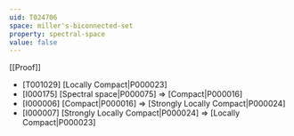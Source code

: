 ```yaml
---
uid: T024706
space: miller's-biconnected-set
property: spectral-space
value: false
---
```

[[Proof]]

* [T001029] [Locally Compact|P000023]
* [I000175] [Spectral space|P000075] => [Compact|P000016]
* [I000006] [Compact|P000016] => [Strongly Locally Compact|P000024]
* [I000007] [Strongly Locally Compact|P000024] => [Locally Compact|P000023]

